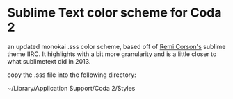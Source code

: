 Sublime Text color scheme for Coda 2
====================================

an updated monokai .sss color scheme, based off of [Remi Corson's](https://www.remicorson.com/a-sublime-text-like-coda-2-color-scheme) sublime theme IIRC. It highlights with a bit more granularity and is a little closer to what sublimetext did in 2013.

copy the .sss file into the following directory:

~/Library/Application Support/Coda 2/Styles
